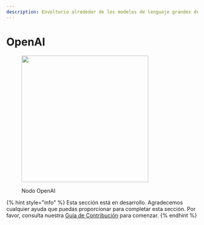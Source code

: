 ```yaml
---
description: Envoltorio alrededor de los modelos de lenguaje grandes de OpenAI.
---
```


# OpenAI

<figure><img src="../../../.gitbook/assets/image (7) (1) (1).png" alt="" width="334"><figcaption><p>Nodo OpenAI</p></figcaption></figure>

{% hint style="info" %}
Esta sección está en desarrollo. Agradecemos cualquier ayuda que puedas proporcionar para completar esta sección. Por favor, consulta nuestra [Guía de Contribución](../../../contributing/) para comenzar.
{% endhint %}
